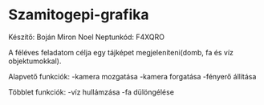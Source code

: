 # Szamitogepi-grafika

Készítő: Boján Miron Noel
Neptunkód: F4XQRO

A féléves feladatom célja egy tájképet megjeleníteni(domb, fa és víz objektumokkal).

Alapvető funkciók:
    -kamera mozgatása
    -kamera forgatása
    -fényerő állítása

Többlet funkciók:
    -víz hullámzása
    -fa dülöngélése